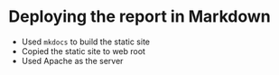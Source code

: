 # Deploying the report in Markdown

* Used `mkdocs` to build the static site
* Copied the static site to web root
* Used Apache as the server